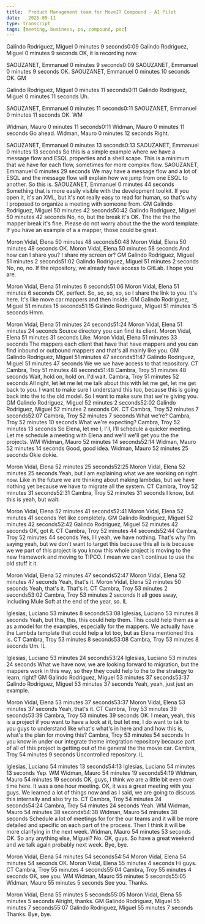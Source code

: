 ```yaml
---
title:  Product Management team for MoveIT Compound - AI Pilot
date:   2025-09-11
type: transcript
tags: [meeting, business, po, compound, poc]
---
```


Galindo Rodriguez, Miguel
0 minutes 9 seconds0:09
Galindo Rodriguez, Miguel 0 minutes 9 seconds
OK, it is recording now.

SAOUZANET, Emmanuel
0 minutes 9 seconds0:09
SAOUZANET, Emmanuel 0 minutes 9 seconds
OK.
SAOUZANET, Emmanuel 0 minutes 10 seconds
OK.
GM

Galindo Rodriguez, Miguel
0 minutes 11 seconds0:11
Galindo Rodriguez, Miguel 0 minutes 11 seconds
Uh.

SAOUZANET, Emmanuel
0 minutes 11 seconds0:11
SAOUZANET, Emmanuel 0 minutes 11 seconds
OK.
WM

Widman, Mauro
0 minutes 11 seconds0:11
Widman, Mauro 0 minutes 11 seconds
Go ahead.
Widman, Mauro 0 minutes 12 seconds
Right.

SAOUZANET, Emmanuel
0 minutes 13 seconds0:13
SAOUZANET, Emmanuel 0 minutes 13 seconds
So this is a simple example where we have a message flow and ESQL properties and a shell scape. This is a minimum that we have for each flow, sometimes for more complex flow.
SAOUZANET, Emmanuel 0 minutes 29 seconds
We may have a message flow and a lot of ESQL and the message flow will explain how we jump from one ESQL to another. So this is.
SAOUZANET, Emmanuel 0 minutes 44 seconds
Something that is more easily visible with the development toolkit. If you open it, it's an XML, but it's not really easy to read for human, so that's why I proposed to organize a meeting with someone from.
GM
Galindo Rodriguez, Miguel
50 minutes 42 seconds50:42
Galindo Rodriguez, Miguel 50 minutes 42 seconds
No, no, but the break it's OK. The the the the mapper break it's fine. Please do not worry about the the the word template. If you have an example of a a mapper, those could be great.

Moron Vidal, Elena
50 minutes 48 seconds50:48
Moron Vidal, Elena 50 minutes 48 seconds
OK.
Moron Vidal, Elena 50 minutes 58 seconds
And how can I share you? I share my screen or?
GM
Galindo Rodriguez, Miguel
51 minutes 2 seconds51:02
Galindo Rodriguez, Miguel 51 minutes 2 seconds
No, no, no. If the repository, we already have access to GitLab. I hope you are.

Moron Vidal, Elena
51 minutes 6 seconds51:06
Moron Vidal, Elena 51 minutes 6 seconds
OK, perfect. So, so, so, so, so I share the link to you. It's here. It's like move car mappers and then inside.
GM
Galindo Rodriguez, Miguel
51 minutes 15 seconds51:15
Galindo Rodriguez, Miguel 51 minutes 15 seconds
Hmm.

Moron Vidal, Elena
51 minutes 24 seconds51:24
Moron Vidal, Elena 51 minutes 24 seconds
Source directory you can find its client.
Moron Vidal, Elena 51 minutes 31 seconds
Like.
Moron Vidal, Elena 51 minutes 33 seconds
The mappers each client that have that have mappers and you can find inbound or outbound mappers and that's all mainly like you.
GM
Galindo Rodriguez, Miguel
51 minutes 47 seconds51:47
Galindo Rodriguez, Miguel 51 minutes 47 seconds
We we we have access to that repository.
CT
Cambra, Troy
51 minutes 48 seconds51:48
Cambra, Troy 51 minutes 48 seconds
Wait, hold on, hold on. I'd wait.
Cambra, Troy 51 minutes 52 seconds
All right, let let me let me talk about this with let me get, let me get back to you. I want to make sure I understand this too, because this is going back into the to the old model. So I want to make sure that we're giving you.
GM
Galindo Rodriguez, Miguel
52 minutes 2 seconds52:02
Galindo Rodriguez, Miguel 52 minutes 2 seconds
OK.
CT
Cambra, Troy
52 minutes 7 seconds52:07
Cambra, Troy 52 minutes 7 seconds
What we're?
Cambra, Troy 52 minutes 10 seconds
What we're expecting?
Cambra, Troy 52 minutes 13 seconds
So Elena, let me I, I'll, I'll schedule a quicker meeting. Let me schedule a meeting with Elena and we'll we'll get you the the projects.
WM
Widman, Mauro
52 minutes 14 seconds52:14
Widman, Mauro 52 minutes 14 seconds
Good, good idea.
Widman, Mauro 52 minutes 25 seconds
Okie dokie.

Moron Vidal, Elena
52 minutes 25 seconds52:25
Moron Vidal, Elena 52 minutes 25 seconds
Yeah, but I am explaining what we are working on right now. Like in the future we are thinking about making lambdas, but we have nothing yet because we have to migrate all the system.
CT
Cambra, Troy
52 minutes 31 seconds52:31
Cambra, Troy 52 minutes 31 seconds
I know, but this is yeah, but wait.

Moron Vidal, Elena
52 minutes 41 seconds52:41
Moron Vidal, Elena 52 minutes 41 seconds
Yet like completely.
GM
Galindo Rodriguez, Miguel
52 minutes 42 seconds52:42
Galindo Rodriguez, Miguel 52 minutes 42 seconds
OK, got it.
CT
Cambra, Troy
52 minutes 44 seconds52:44
Cambra, Troy 52 minutes 44 seconds
Yes, I I yeah, we have nothing. That's why I'm saying yeah, but we don't want to target this because this all is is because we we part of this project is you know this whole project is moving to the new framework and moving to TIPCO. I mean we can't continue to use the old stuff it it.

Moron Vidal, Elena
52 minutes 47 seconds52:47
Moron Vidal, Elena 52 minutes 47 seconds
Yeah, that's it.
Moron Vidal, Elena 52 minutes 50 seconds
Yeah, that's it. That's it.
CT
Cambra, Troy
53 minutes 2 seconds53:02
Cambra, Troy 53 minutes 2 seconds
It all goes away, including Mule Soft at the end of the year, so.
IL

Iglesias, Luciano
53 minutes 8 seconds53:08
Iglesias, Luciano 53 minutes 8 seconds
Yeah, but this, this, this could help them. This could help them as a as a model for the examples, especially for the mappers. We actually have the Lambda template that could help a lot too, but as Elena mentioned this is.
CT
Cambra, Troy
53 minutes 8 seconds53:08
Cambra, Troy 53 minutes 8 seconds
Um.
IL

Iglesias, Luciano
53 minutes 24 seconds53:24
Iglesias, Luciano 53 minutes 24 seconds
What we have now, we are looking forward to migration, but the mappers work in this way, so they they could help to the to the strategy to learn, right?
GM
Galindo Rodriguez, Miguel
53 minutes 37 seconds53:37
Galindo Rodriguez, Miguel 53 minutes 37 seconds
Yeah, yeah, just just an example.

Moron Vidal, Elena
53 minutes 37 seconds53:37
Moron Vidal, Elena 53 minutes 37 seconds
Yeah, that's it.
CT
Cambra, Troy
53 minutes 39 seconds53:39
Cambra, Troy 53 minutes 39 seconds
OK. I mean, yeah, this is a project if you want to have a look at it, but let me, I do want to talk to you guys to understand like what's what's in here and and how this is, what's the plan for moving this?
Cambra, Troy 53 minutes 54 seconds
In you know in under our integrate theme integration repository because part of all of this project is getting out of the general the the movie car.
Cambra, Troy 54 minutes 9 seconds
Uncontrolled repository.
IL

Iglesias, Luciano
54 minutes 13 seconds54:13
Iglesias, Luciano 54 minutes 13 seconds
Yep.
WM
Widman, Mauro
54 minutes 19 seconds54:19
Widman, Mauro 54 minutes 19 seconds
OK, guys, I think we are a little bit even over time here. It was a one hour meeting. OK, it was a great meeting with you guys. We learned a lot of things now and as I said, we are going to discuss this internally and also try to.
CT
Cambra, Troy
54 minutes 24 seconds54:24
Cambra, Troy 54 minutes 24 seconds
Yeah.
WM
Widman, Mauro
54 minutes 38 seconds54:38
Widman, Mauro 54 minutes 38 seconds
Schedule a lot of meetings for for the our teams and it will be more detailed and specific on each part of the process. Then I think it will be more clarifying in the next week.
Widman, Mauro 54 minutes 53 seconds
OK. So any anything else, Miguel? No. OK, guys. So have a great weekend and we talk again probably next week. Bye, bye.

Moron Vidal, Elena
54 minutes 54 seconds54:54
Moron Vidal, Elena 54 minutes 54 seconds
OK.
Moron Vidal, Elena 55 minutes 4 seconds
Hi guys.
CT
Cambra, Troy
55 minutes 4 seconds55:04
Cambra, Troy 55 minutes 4 seconds
OK, see you.
WM
Widman, Mauro
55 minutes 5 seconds55:05
Widman, Mauro 55 minutes 5 seconds
See you. Thanks.

Moron Vidal, Elena
55 minutes 5 seconds55:05
Moron Vidal, Elena 55 minutes 5 seconds
Alright, thanks.
GM
Galindo Rodriguez, Miguel
55 minutes 7 seconds55:07
Galindo Rodriguez, Miguel 55 minutes 7 seconds
Thanks. Bye, bye.
